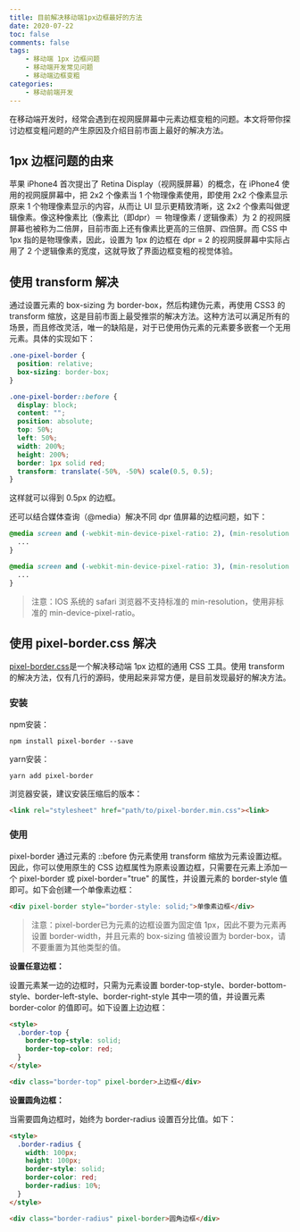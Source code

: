 ```yaml
---
title: 目前解决移动端1px边框最好的方法
date: 2020-07-22
toc: false
comments: false
tags:
    - 移动端 1px 边框问题
    - 移动端开发常见问题
    - 移动端边框变粗
categories:
    - 移动前端开发
---
```


在移动端开发时，经常会遇到在视网膜屏幕中元素边框变粗的问题。本文将带你探讨边框变粗问题的产生原因及介绍目前市面上最好的解决方法。

<!--more-->

## 1px 边框问题的由来

苹果 iPhone4 首次提出了 Retina Display（视网膜屏幕）的概念，在 iPhone4 使用的视网膜屏幕中，把 2x2 个像素当 1 个物理像素使用，即使用 2x2 个像素显示原来 1 个物理像素显示的内容，从而让 UI 显示更精致清晰，这 2x2 个像素叫做逻辑像素。像这种像素比（像素比（即dpr）＝ 物理像素 / 逻辑像素）为 2 的视网膜屏幕也被称为二倍屏，目前市面上还有像素比更高的三倍屏、四倍屏。而 CSS 中 1px 指的是物理像素，因此，设置为 1px 的边框在 dpr = 2 的视网膜屏幕中实际占用了 2 个逻辑像素的宽度，这就导致了界面边框变粗的视觉体验。

## 使用 transform 解决

通过设置元素的 box-sizing 为 border-box，然后构建伪元素，再使用 CSS3 的 transform 缩放，这是目前市面上最受推崇的解决方法。这种方法可以满足所有的场景，而且修改灵活，唯一的缺陷是，对于已使用伪元素的元素要多嵌套一个无用元素。具体的实现如下：
```css
.one-pixel-border {
  position: relative;
  box-sizing: border-box;
}

.one-pixel-border::before {
  display: block;
  content: "";
  position: absolute;
  top: 50%;
  left: 50%;
  width: 200%;
  height: 200%;
  border: 1px solid red;
  transform: translate(-50%, -50%) scale(0.5, 0.5);
}
```
这样就可以得到 0.5px 的边框。

还可以结合媒体查询（@media）解决不同 dpr 值屏幕的边框问题，如下：
```css
@media screen and (-webkit-min-device-pixel-ratio: 2), (min-resolution: 2dppx) {
  ...
}

@media screen and (-webkit-min-device-pixel-ratio: 3), (min-resolution: 3dppx) {
  ...
}
```

> 注意：IOS 系统的 safari 浏览器不支持标准的 min-resolution，使用非标准的 min-device-pixel-ratio。

## 使用 pixel-border.css 解决

[pixel-border.css](https://github.com/JofunLiang/pixel-border)是一个解决移动端 1px 边框的通用 CSS 工具。使用 transform 的解决方法，仅有几行的源码，使用起来非常方便，是目前发现最好的解决方法。

### 安装

npm安装：
```
npm install pixel-border --save
```

yarn安装：
```
yarn add pixel-border
```

浏览器安装，建议安装压缩后的版本：
```html
<link rel="stylesheet" href="path/to/pixel-border.min.css"><link>
```

### 使用

pixel-border 通过元素的 ::before 伪元素使用 transform 缩放为元素设置边框。因此，你可以使用原生的 CSS 边框属性为原素设置边框，只需要在元素上添加一个 pixel-border 或 pixel-border="true" 的属性，并设置元素的 border-style 值即可。如下会创建一个单像素边框：
```html
<div pixel-border style="border-style: solid;">单像素边框</div>
```

> 注意：pixel-border已为元素的边框设置为固定值 1px，因此不要为元素再设置 border-width，并且元素的 box-sizing 值被设置为 border-box，请不要重置为其他类型的值。

**设置任意边框：**

设置元素某一边的边框时，只需为元素设置 border-top-style、border-bottom-style、border-left-style、border-right-style 其中一项的值，并设置元素 border-color 的值即可。如下设置上边边框：
```html
<style>
  .border-top {
    border-top-style: solid;
    border-top-color: red;
  }
</style>

<div class="border-top" pixel-border>上边框</div>
```

**设置圆角边框：**

当需要圆角边框时，始终为 border-radius 设置百分比值。如下：
```html
<style>
  .border-radius {
    width: 100px;
    height: 100px;
    border-style: solid;
    border-color: red;
    border-radius: 10%;
  }
</style>

<div class="border-radius" pixel-border>圆角边框</div>
```



